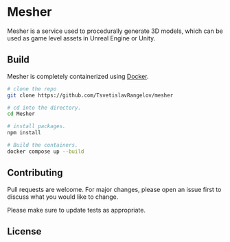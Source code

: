 # Mesher
Mesher is a service used to procedurally generate 3D models, which can be used as game level assets in Unreal Engine or Unity.

## Build
Mesher is completely containerized using [Docker](https://www.docker.com/).
```bash
# clone the repo
git clone https://github.com/TsvetislavRangelov/mesher

# cd into the directory.
cd Mesher

# install packages.
npm install

# Build the containers.
docker compose up --build
```

## Contributing

Pull requests are welcome. For major changes, please open an issue first
to discuss what you would like to change.

Please make sure to update tests as appropriate.

## License

<TO BE UPDATED>